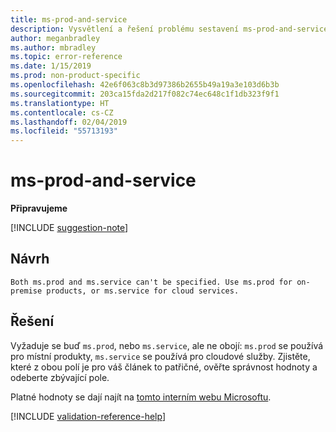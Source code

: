 ```yaml
---
title: ms-prod-and-service
description: Vysvětlení a řešení problému sestavení ms-prod-and-service na webu Docs
author: meganbradley
ms.author: mbradley
ms.topic: error-reference
ms.date: 1/15/2019
ms.prod: non-product-specific
ms.openlocfilehash: 42e6f063c8b3d97386b2655b49a19a3e103d6b3b
ms.sourcegitcommit: 203ca15fda2d217f082c74ec648c1f1db323f9f1
ms.translationtype: HT
ms.contentlocale: cs-CZ
ms.lasthandoff: 02/04/2019
ms.locfileid: "55713193"
---
```

# <a name="ms-prod-and-service"></a>ms-prod-and-service

**Připravujeme**

[!INCLUDE [suggestion-note](includes/suggestion-note.md)]

## <a name="suggestion"></a>Návrh

`Both ms.prod and ms.service can't be specified. Use ms.prod for on-premise products, or ms.service for cloud services.`

## <a name="resolution"></a>Řešení

Vyžaduje se buď `ms.prod`, nebo `ms.service`, ale ne obojí: `ms.prod` se používá pro místní produkty, `ms.service` se používá pro cloudové služby. Zjistěte, které z obou polí je pro váš článek to patřičné, ověřte správnost hodnoty a odeberte zbývající pole.

Platné hodnoty se dají najít na [tomto interním webu Microsoftu](https://docsmetadatatool.azurewebsites.net/whitelists).

<!--make sure to add this file to your includes folder and verify the path-->
[!INCLUDE [validation-reference-help](includes/validation-reference-help.md)]
